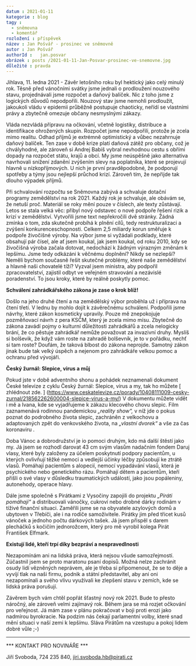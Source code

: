 ```yaml
---
datum : 2021-01-11
kategorie : blog
tagy :
  - sněmovna
  - komentář
rozložení : příspěvek
název : Jan Pošvář - prosinec ve sněmovně
autor : Jan Pošvář
authorId :   jan.posvar
obrázek : posts /2021-01-11-Jan-Posvar-prosinec-ve-snemovne.jpg
důležité : pravda
---
```


Jihlava, 11. ledna 2021 - Závěr letošního roku byl hektický jako celý minulý rok. Těsně před vánočními svátky jsme jednali o prodloužení nouzového stavu, projednávali jsme rozpočet a daňový balíček. Nic z toho jsme z logických důvodů nepodpořili. Nouzový stav jsme nemohli prodloužit, jakoukoli vládu v epidemii průběžně postupuje chaoticky, neřídí se vlastními právy a zbytečně omezuje občany nesmyslnými zákazy.

Vláda nezvládá přípravu na očkování, včetně logistiky, distribuce a identifikace ohrožených skupin. Rozpočet jsme nepodpořili, protože je zcela mimo realitu. Odhad příjmů je extrémně optimistický a vůbec nezahrnuje daňový balíček. Ten zase v době krize platí daňová zátěž pro občany, což je chvályhodné, ale zároveň si Andrej Babiš vybral nevhodnou cestu s obřími dopady na rozpočet státu, krajů a obcí. My jsme neúspěšně jako alternativa navrhovali snížení zdanění zvýšením slevy na poplatníka, které se projevují hlavně u nízkopříjmových. U nich je první pravděpodobné, že podporují spotřeby a týmy jsou nejlepší průchod krizí. Zároveň tím, že nepřijde tak dlouho výpadek příjmů.

Při schvalování rozpočtu se Sněmovna zabývá a schvaluje dotační programy zemědělství na rok 2021. Každý rok je schvaluje, ale obávám se, že netuší proč. Materiál se roky mění pouze v číslech, ale texty zůstávají. Letos se stala velká věc: přibyl nový odstavec o nové podpoře řešení rizik a krizí v zemědělství. Vytvořili jsme text nepřekročili dvě stránky. Žádná zmínka o tom, zda skutečně probíhá k plnění cílů, tedy restrukturalizaci a zvýšení konkurenceschopnosti. Celkem 2,5 miliardy korun směřuje k podpoře živočišné výroby. Na výbor jsme si vyžádali podklady, které obsahují pár čísel, ale ať jsem koukal, jak jsem koukal, od roku 2010, kdy se živočišná výroba začala dotovat, nedochází k žádným výrazným změnám k lepšímu. Jsme tedy odkázáni k věčnému doplnění? Nikdy se nezlepší? Neměli bychom současně řešit skutečné problémy, které naše zemědělství a hlavně naši chovatelé tíží? Vyzval jsem ministra, aby podpořil zpracovatelství, zajistil odbyt ve veřejném stravování a nezávislé poradenství. To jsou kroky, které by reálně poskytly pomoc.

**Schválení zahrádkářského zákona je zase o krok blíž!**

Došlo na jeho druhé čtení a na zemědělský výbor proběhla už i příprava na čtení třetí. V lednu by mohlo dojít k závěrečnému schválení. Podpořili jsme návrhy, které zákon kosmeticky upravily. Pouze mě znepokojuje pozměňovací návrh z pera KSČM, který je zcela mimo mísu. Zbytečně do zákona zavádí pojmy o kulturní důležitosti zahrádkářů a zcela nelogicky brání, že co pěstuje zahrádkář nemůže považovat za invazivní druhy. Myslíš si bolševik, že když vám roste na zahradě bolševník, je to v pořádku, nechť si tam roste? Doufám, že taková blbost do zákona neprojde. Samotný zákon jinak bude tak velký úspěch a nejenom pro zahrádkáře velkou pomoc a ochranu před vývojáři.

**Český žurnál: Slepice, virus a můj**

Pokud jste v době adventního shonu a pohádek neznamenali dokument České televize z cyklu Český žurnál: Slepice, virus a my, tak ho můžete [ zhlédnout zde. ] (https://www.ceskatelevize.cz/porady/10408111009-cesky-zurnal/218562262600004-slepice-virus-a-my/) V dokumentu můžete vidět i mě a Ivana, kde se vyjadřujeme k zákazu klecového chovu slepic. Film zaznamenává rodinnou pandemickou *„reality show“,* v níž jde o pokus poznat do podrobného života slepic, zachráněn z velkochovu a adaptovaných zpět do venkovského života, na *„vlastní dvorek“* a vše za čas koronaviru .

Doba Vánoc a dobrodružství je io pomoci druhým, kdo má další štěstí jako my. Já jsem se rozhodl darovat 43 cm svým vlasům nadačním fondem Daruj vlasy, které byly založeny za účelem poskytnutí podpory pacientům, u kterých ovlivňují těžké nemoci a vedlejší účinky léčby způsobují ke ztrátě vlasů. Pomáhají pacientům s alopecií, nemocí vypadávání vlasů, která je psychického nebo genetického rázu. Pomáhají dětem a pacientům, kteří přišli o své vlasy v důsledku traumatických událostí, jako jsou popáleniny, autonehody, operace hlavy.

Dále jsme společně s Pirátkami z Vysočiny zapojili do projektu *„Piráti pomáhají“* a distribuovali vánočky, cukroví nebo drobné dárky rodinám v tíživé finanční situaci. Zaměřili jsme se na obyvatele azylových domů a ubytoven v Třebíči, ale i na rodiče samoživitele. Pirátky jim před třicet kusů vánoček a jednoho počtu dárkových tašek. Já jsem přispěl s darem plecháčků s kočičím jednorožcem, který pro mě vyrobil kolega Pirát František Elfmark.

**Existují lidé, kteří trpí díky bezpráví a nespravedlnosti**

Nezapomínám ani na lidská práva, která nejsou všude samozřejmostí. Zúčastnil jsem se proto maratonu psaní dopisů. Možná nelze zachránit osudy lidí vězněných neprávem, ale je třeba si připomenout, že se to děje a vyvíjí tlak na naši firmu, podnik a státní představitel, aby ani oni nezapomínali a svého vlivu využívali ke zlepšení stavu v zemích, kde se lidská práva porušují.

Závěrem bych vám chtěl popřát šťastný nový rok 2021. Bude to přesto náročný, ale zároveň velmi zajímavý rok. Během jara se má rozjet očkování pro veřejnost. Já mám zase v plánu pokračovat v boji proti erozi jako nadmírou byrokracie. Na podzim nás čekají parlamentní volby, které snad mění situaci v naší zemi k lepšímu. Sláva Pirátům na vzestupu a pokoj lidem dobré vůle ;-)  

---

*** KONTAKT PRO NOVINÁŘE *** 

Jiří Svoboda, 724 235 840, <jiri.svoboda.hb@pirati.cz>
